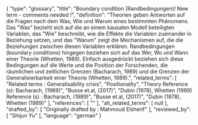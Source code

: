 {
    "type": "glossary",
    "title": "Boundary condition (Randbedingungen)! New term - comments needed !",
    "definition": "Theorien geben Antworten auf die Fragen nach dem Was, Wie und Warum eines bestimmten Phänomens. Das \"Was\" bezieht sich auf die an einem kausalen Modell beteiligten Variablen, das \"Wie\" beschreibt, wie die Effekte die Variablen zueinander in Beziehung setzen, und das \"Warum\" zeigt die Mechanismen auf, die die Beziehungen zwischen diesen Variablen erklären. Randbedingungen (boundary conditions) hingegen beziehen sich auf das Wer, Wo und Wann einer Theorie (Whetten, 1989). Einfach ausgedrückt beziehen sich diese Bedingungen auf die Werte und die Position der Forschenden, die räumlichen und zeitlichen Grenzen (Bacharach, 1989) und die Grenzen der Generalisierbarkeit einer Theorie (Whetten, 1989).",
    "related_terms": [
        "Related terms : Generalisability crisis",
        "Positionality",
        "Theory Reference (s): Bacharach, (1989)",
        "Busse et.al, (2017)",
        "Dubin (1978), Whetten (1989) Reference (s) : Bacharach, (1989)",
        "Busse et.al, (2017)",
        "Dubin (1978), Whetten (1989)"
    ],
    "references": [
        ""
    ],
    "alt_related_terms": [
        null
    ],
    "drafted_by": [
        "Originally drafted by : Mahmoud Elsherif"
    ],
    "reviewed_by": [
        "Shijun Yu"
    ],
    "language": "german"
}
